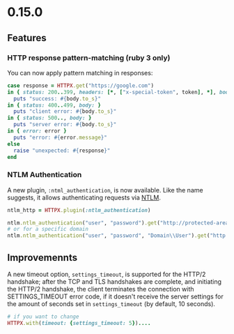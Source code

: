 # 0.15.0

## Features

### HTTP response pattern-matching (ruby 3 only)

You can now apply pattern matching in responses:

```ruby
case response = HTTPX.get("https://google.com")
in { status: 200..399, headers: [*, ["x-special-token", token], *], body: }
  puts "success: #{body.to_s}"
in { status: 400..499, body: }
  puts "client error: #{body.to_s}"
in { status: 500.., body: }
  puts "server error: #{body.to_s}"
in { error: error }
  puts "error: #{error.message}"
else
  raise "unexpected: #{response}"
end
```

### NTLM Authentication

A new plugin, `:ntml_authentication`, is now available. Like the name suggests, it allows authenticating requests via [NTLM](https://docs.microsoft.com/en-us/windows-server/security/kerberos/ntlm-overview).

```ruby
ntlm_http = HTTPX.plugin(:ntlm_authentication)

ntlm.ntlm_authentication("user", "password").get("http://protected-area-requiring-ntlm.net")
# or for a specific domain
ntlm.ntlm_authentication("user", "password", "Domain\\User").get("http://protected-area-requiring-ntlm.net")
```

## Improvemennts

A new timeout option, `settings_timeout`, is supported for the HTTP/2 handshake; after the TCP and TLS handshakes are complete, and initiating the HTTP/2 handshake, the client terminates the connection with SETTINGS_TIMEOUT error code, if it doesn't receive the server settings for the amount of seconds set in `settings_timeout` (by default, 10 seconds).

```ruby
# if you want to change
HTTPX.with(timeout: {settings_timeout: 5})....

```